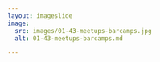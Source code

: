 ```yaml
---
layout: imageslide
image:
  src: images/01-43-meetups-barcamps.jpg
  alt: 01-43-meetups-barcamps.md

---
```

